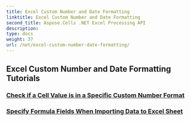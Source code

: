 ```yaml
---
title: Excel Custom Number and Date Formatting
linktitle: Excel Custom Number and Date Formatting
second_title: Aspose.Cells .NET Excel Processing API
description: 
type: docs
weight: 37
url: /net/excel-custom-number-date-formatting/
---
```


## Excel Custom Number and Date Formatting Tutorials
### [Check if a Cell Value is in a Specific Custom Number Format](./check-if-a-cell-value-is-in-a-specific-custom-number-format/)
### [Specify Formula Fields When Importing Data to Excel Sheet](./specify-formula-fields-while-importing-data-to-worksheet-in-excel/)